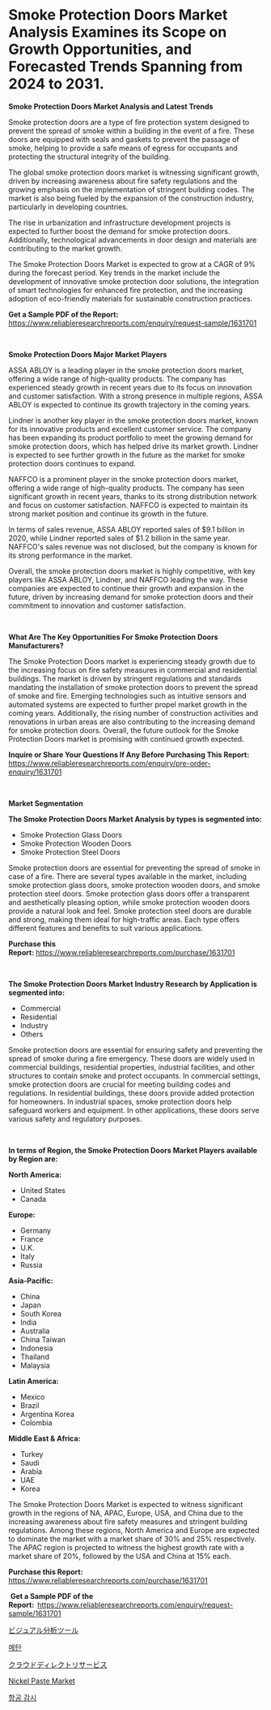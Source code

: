 <p><h1>Smoke Protection Doors Market Analysis Examines its Scope on Growth Opportunities, and Forecasted Trends Spanning from 2024 to 2031.</h1></p><p><strong>Smoke Protection Doors Market Analysis and Latest Trends</strong></p>
<p><p>Smoke protection doors are a type of fire protection system designed to prevent the spread of smoke within a building in the event of a fire. These doors are equipped with seals and gaskets to prevent the passage of smoke, helping to provide a safe means of egress for occupants and protecting the structural integrity of the building.</p><p>The global smoke protection doors market is witnessing significant growth, driven by increasing awareness about fire safety regulations and the growing emphasis on the implementation of stringent building codes. The market is also being fueled by the expansion of the construction industry, particularly in developing countries.</p><p>The rise in urbanization and infrastructure development projects is expected to further boost the demand for smoke protection doors. Additionally, technological advancements in door design and materials are contributing to the market growth.</p><p>The Smoke Protection Doors Market is expected to grow at a CAGR of 9% during the forecast period. Key trends in the market include the development of innovative smoke protection door solutions, the integration of smart technologies for enhanced fire protection, and the increasing adoption of eco-friendly materials for sustainable construction practices.</p></p>
<p><strong>Get a Sample PDF of the Report:&nbsp;</strong> <a href="https://www.reliableresearchreports.com/enquiry/request-sample/1631701">https://www.reliableresearchreports.com/enquiry/request-sample/1631701</a></p>
<p>&nbsp;</p>
<p><strong>Smoke Protection Doors Major Market Players</strong></p>
<p><p>ASSA ABLOY is a leading player in the smoke protection doors market, offering a wide range of high-quality products. The company has experienced steady growth in recent years due to its focus on innovation and customer satisfaction. With a strong presence in multiple regions, ASSA ABLOY is expected to continue its growth trajectory in the coming years.</p><p>Lindner is another key player in the smoke protection doors market, known for its innovative products and excellent customer service. The company has been expanding its product portfolio to meet the growing demand for smoke protection doors, which has helped drive its market growth. Lindner is expected to see further growth in the future as the market for smoke protection doors continues to expand.</p><p>NAFFCO is a prominent player in the smoke protection doors market, offering a wide range of high-quality products. The company has seen significant growth in recent years, thanks to its strong distribution network and focus on customer satisfaction. NAFFCO is expected to maintain its strong market position and continue its growth in the future.</p><p>In terms of sales revenue, ASSA ABLOY reported sales of $9.1 billion in 2020, while Lindner reported sales of $1.2 billion in the same year. NAFFCO's sales revenue was not disclosed, but the company is known for its strong performance in the market.</p><p>Overall, the smoke protection doors market is highly competitive, with key players like ASSA ABLOY, Lindner, and NAFFCO leading the way. These companies are expected to continue their growth and expansion in the future, driven by increasing demand for smoke protection doors and their commitment to innovation and customer satisfaction.</p></p>
<p>&nbsp;</p>
<p><strong>What Are The Key Opportunities For Smoke Protection Doors Manufacturers?</strong></p>
<p><p>The Smoke Protection Doors market is experiencing steady growth due to the increasing focus on fire safety measures in commercial and residential buildings. The market is driven by stringent regulations and standards mandating the installation of smoke protection doors to prevent the spread of smoke and fire. Emerging technologies such as intuitive sensors and automated systems are expected to further propel market growth in the coming years. Additionally, the rising number of construction activities and renovations in urban areas are also contributing to the increasing demand for smoke protection doors. Overall, the future outlook for the Smoke Protection Doors market is promising with continued growth expected.</p></p>
<p><strong>Inquire or Share Your Questions If Any Before Purchasing This Report:</strong> <a href="https://www.reliableresearchreports.com/enquiry/pre-order-enquiry/1631701">https://www.reliableresearchreports.com/enquiry/pre-order-enquiry/1631701</a></p>
<p>&nbsp;</p>
<p><strong>Market Segmentation</strong></p>
<p><strong>The Smoke Protection Doors Market Analysis by types is segmented into:</strong></p>
<p><ul><li>Smoke Protection Glass Doors</li><li>Smoke Protection Wooden Doors</li><li>Smoke Protection Steel Doors</li></ul></p>
<p><p>Smoke protection doors are essential for preventing the spread of smoke in case of a fire. There are several types available in the market, including smoke protection glass doors, smoke protection wooden doors, and smoke protection steel doors. Smoke protection glass doors offer a transparent and aesthetically pleasing option, while smoke protection wooden doors provide a natural look and feel. Smoke protection steel doors are durable and strong, making them ideal for high-traffic areas. Each type offers different features and benefits to suit various applications.</p></p>
<p><strong>Purchase this Report:&nbsp;</strong><a href="https://www.reliableresearchreports.com/purchase/1631701">https://www.reliableresearchreports.com/purchase/1631701</a></p>
<p>&nbsp;</p>
<p><strong>The Smoke Protection Doors Market Industry Research by Application is segmented into:</strong></p>
<p><ul><li>Commercial</li><li>Residential</li><li>Industry</li><li>Others</li></ul></p>
<p><p>Smoke protection doors are essential for ensuring safety and preventing the spread of smoke during a fire emergency. These doors are widely used in commercial buildings, residential properties, industrial facilities, and other structures to contain smoke and protect occupants. In commercial settings, smoke protection doors are crucial for meeting building codes and regulations. In residential buildings, these doors provide added protection for homeowners. In industrial spaces, smoke protection doors help safeguard workers and equipment. In other applications, these doors serve various safety and regulatory purposes.</p></p>
<p>&nbsp;</p>
<p><strong>In terms of Region, the Smoke Protection Doors Market Players available by Region are:</strong></p>
<p>
    <p> <strong> North America: </strong>
        <ul>
            <li>United States</li>
            <li>Canada</li>
        </ul>
        </p> 
    <p> <strong> Europe: </strong>
        <ul>
            <li>Germany</li>
            <li>France</li>
            <li>U.K.</li>
            <li>Italy</li>
            <li>Russia</li>
        </ul>
        </p> 
    <p> <strong> Asia-Pacific: </strong>
        <ul>
            <li>China</li>
            <li>Japan</li>
            <li>South Korea</li>
            <li>India</li>
            <li>Australia</li>
            <li>China Taiwan</li>
            <li>Indonesia</li>
            <li>Thailand</li>
            <li>Malaysia</li>
        </ul>
        </p> 
    <p> <strong> Latin America: </strong>
        <ul>
            <li>Mexico</li>
            <li>Brazil</li>
            <li>Argentina Korea</li>
            <li>Colombia</li>
        </ul>
        </p> 
    <p> <strong> Middle East & Africa: </strong>
        <ul>
            <li>Turkey</li>
            <li>Saudi</li>
            <li>Arabia</li>
            <li>UAE</li>
            <li>Korea</li>
        </ul>
    </p>
    </p>
<p><p>The Smoke Protection Doors Market is expected to witness significant growth in the regions of NA, APAC, Europe, USA, and China due to the increasing awareness about fire safety measures and stringent building regulations. Among these regions, North America and Europe are expected to dominate the market with a market share of 30% and 25% respectively. The APAC region is projected to witness the highest growth rate with a market share of 20%, followed by the USA and China at 15% each.</p></p>
<p><strong>Purchase this Report: </strong><a href="https://www.reliableresearchreports.com/purchase/1631701">https://www.reliableresearchreports.com/purchase/1631701</a></p>
<p>&nbsp;<strong>Get a Sample PDF of the Report:&nbsp;&nbsp;</strong><a href="https://www.reliableresearchreports.com/enquiry/request-sample/1631701">https://www.reliableresearchreports.com/enquiry/request-sample/1631701</a></p>
<p><strong></strong></p>
<p><p><a href="https://medium.com/@dawson566/%E3%83%93%E3%82%B8%E3%83%A5%E3%82%A2%E3%83%AB%E3%82%A2%E3%83%8A%E3%83%AA%E3%83%86%E3%82%A3%E3%82%AF%E3%82%B9%E3%83%84%E3%83%BC%E3%83%AB%E5%B8%82%E5%A0%B4%E3%81%AF-%E5%B8%82%E5%A0%B4%E3%82%B7%E3%82%A7%E3%82%A2-%E5%B8%82%E5%A0%B4%E5%8B%95%E5%90%91-%E5%B8%82%E5%A0%B4%E6%88%90%E9%95%B7%E3%81%AB%E9%96%A2%E3%81%99%E3%82%8B%E6%83%85%E5%A0%B1%E3%82%92%E6%8F%90%E4%BE%9B%E3%81%97%E3%81%BE%E3%81%99-04861b7f1618">ビジュアル分析ツール</a></p><p><a href="https://medium.com/@twb809904379/%EB%A9%94%ED%83%84-%EC%8B%9C%EC%9E%A5-%EA%B7%9C%EB%AA%A8%EB%8A%94-%EA%B8%80%EB%A1%9C%EB%B2%8C-%EC%82%B0%EC%97%85%EC%97%90%EC%84%9C-%EC%B5%9C%EC%A0%81%EC%9D%98-%EB%A7%88%EC%BC%80%ED%8C%85-%EC%B1%84%EB%84%90%EC%9D%84-%EB%93%9C%EB%9F%AC%EB%83%85%EB%8B%88%EB%8B%A4-aa3d6fdd6f91">메탄</a></p><p><a href="https://medium.com/@nettierutherford2023/%E3%83%87%E3%82%B3%E3%83%BC%E3%83%87%E3%82%A3%E3%83%B3%E3%82%B0-%E3%82%AF%E3%83%A9%E3%82%A6%E3%83%89-%E3%83%87%E3%82%A3%E3%83%AC%E3%82%AF%E3%83%88%E3%83%AA-%E3%82%B5%E3%83%BC%E3%83%93%E3%82%B9-%E5%B8%82%E5%A0%B4-%E3%83%A1%E3%83%88%E3%83%AA%E3%82%AF%E3%82%B9-%E5%B8%82%E5%A0%B4-%E3%82%B7%E3%82%A7%E3%82%A2-%E5%82%BE%E5%90%91-%E3%81%8A%E3%82%88%E3%81%B3-%E6%88%90%E9%95%B7-%E3%83%91%E3%82%BF%E3%83%BC%E3%83%B3-770576dcc474">クラウドディレクトリサービス</a></p><p><a href="https://view.publitas.com/reportprime-1/nickel-paste-market-size-and-growth-market-segmentation-regional-and-country-breakdowns-and-market-trends-for-period-from-2024-2031/">Nickel Paste Market</a></p><p><a href="https://medium.com/@airanohannonzb68e5pb53oc1/%EA%B3%B5%EC%A4%91-%EA%B0%90%EC%8B%9C-%EC%8B%9C%EC%9E%A5-%EC%A0%84%EB%A7%9D-%EC%82%B0%EC%97%85-%EA%B0%9C%EC%9A%94-%EB%B0%8F-%EC%A0%84%EB%A7%9D-2024%EB%85%84%EB%B6%80%ED%84%B0-2031%EB%85%84%EA%B9%8C%EC%A7%80-e22fcbfd9611">항공 감시</a></p></p>